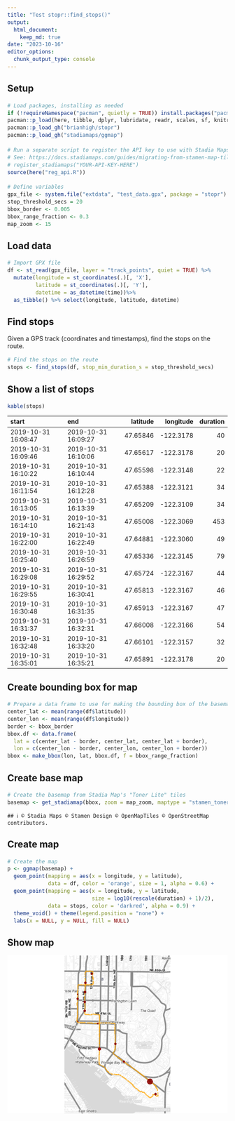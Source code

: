 ```yaml
---
title: "Test stopr::find_stops()"
output: 
  html_document:
    keep_md: true
date: "2023-10-16"
editor_options: 
  chunk_output_type: console
---
```




## Setup


```r
# Load packages, installing as needed
if (!requireNamespace("pacman", quietly = TRUE)) install.packages("pacman")
pacman::p_load(here, tibble, dplyr, lubridate, readr, scales, sf, knitr)
pacman::p_load_gh("brianhigh/stopr")
pacman::p_load_gh("stadiamaps/ggmap")

# Run a separate script to register the API key to use with Stadia Maps
# See: https://docs.stadiamaps.com/guides/migrating-from-stamen-map-tiles/
# register_stadiamaps("YOUR-API-KEY-HERE")
source(here("reg_api.R"))

# Define variables
gpx_file <- system.file("extdata", "test_data.gpx", package = "stopr")
stop_threshold_secs = 20
bbox_border <- 0.005
bbox_range_fraction <- 0.3
map_zoom <- 15
```

## Load data


```r
# Import GPX file
df <- st_read(gpx_file, layer = "track_points", quiet = TRUE) %>% 
  mutate(longitude = st_coordinates(.)[, 'X'], 
         latitude = st_coordinates(.)[, 'Y'], 
         datetime = as_datetime(time))%>%
  as_tibble() %>% select(longitude, latitude, datetime)
```

## Find stops

Given a GPS track (coordinates and timestamps), find the stops on the route.


```r
# Find the stops on the route
stops <- find_stops(df, stop_min_duration_s = stop_threshold_secs)
```

## Show a list of stops


```r
kable(stops)
```



|start               |end                 | latitude| longitude| duration|
|:-------------------|:-------------------|--------:|---------:|--------:|
|2019-10-31 16:08:47 |2019-10-31 16:09:27 | 47.65846| -122.3178|       40|
|2019-10-31 16:09:46 |2019-10-31 16:10:06 | 47.65617| -122.3178|       20|
|2019-10-31 16:10:22 |2019-10-31 16:10:44 | 47.65598| -122.3148|       22|
|2019-10-31 16:11:54 |2019-10-31 16:12:28 | 47.65388| -122.3121|       34|
|2019-10-31 16:13:05 |2019-10-31 16:13:39 | 47.65209| -122.3109|       34|
|2019-10-31 16:14:10 |2019-10-31 16:21:43 | 47.65008| -122.3069|      453|
|2019-10-31 16:22:00 |2019-10-31 16:22:49 | 47.64881| -122.3060|       49|
|2019-10-31 16:25:40 |2019-10-31 16:26:59 | 47.65336| -122.3145|       79|
|2019-10-31 16:29:08 |2019-10-31 16:29:52 | 47.65724| -122.3167|       44|
|2019-10-31 16:29:55 |2019-10-31 16:30:41 | 47.65813| -122.3167|       46|
|2019-10-31 16:30:48 |2019-10-31 16:31:35 | 47.65913| -122.3167|       47|
|2019-10-31 16:31:37 |2019-10-31 16:32:31 | 47.66008| -122.3166|       54|
|2019-10-31 16:32:48 |2019-10-31 16:33:20 | 47.66101| -122.3157|       32|
|2019-10-31 16:35:01 |2019-10-31 16:35:21 | 47.65891| -122.3178|       20|

## Create bounding box for map


```r
# Prepare a data frame to use for making the bounding box of the basemap
center_lat <- mean(range(df$latitude))
center_lon <- mean(range(df$longitude))
border <- bbox_border
bbox.df <- data.frame(
  lat = c(center_lat - border, center_lat, center_lat + border),
  lon = c(center_lon - border, center_lon, center_lon + border))
bbox <- make_bbox(lon, lat, bbox.df, f = bbox_range_fraction)
```

## Create base map


```r
# Create the basemap from Stadia Map's "Toner Lite" tiles
basemap <- get_stadiamap(bbox, zoom = map_zoom, maptype = "stamen_toner_lite")
```

```
## ℹ © Stadia Maps © Stamen Design © OpenMapTiles © OpenStreetMap contributors.
```

## Create map


```r
# Create the map
p <- ggmap(basemap) +
  geom_point(mapping = aes(x = longitude, y = latitude),
             data = df, color = 'orange', size = 1, alpha = 0.6) +
  geom_point(mapping = aes(x = longitude, y = latitude,
                           size = log10(rescale(duration) + 1)/2),
             data = stops, color = 'darkred', alpha = 0.9) +
  theme_void() + theme(legend.position = "none") +
  labs(x = NULL, y = NULL, fill = NULL)
```

## Show map

![](test_stopr_files/figure-html/map-1.png)<!-- -->

